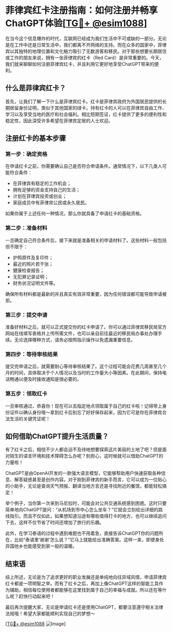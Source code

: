 # 菲律宾红卡注册指南：如何注册并畅享ChatGPT体验[[TG💪+ @esim1088](https://t.me/s/esim1088)]

在当今这个信息爆炸的时代，互联网已经成为我们生活中不可或缺的一部分。无论是在工作中还是日常生活中，我们都离不开网络的支持。而在众多的国家中，菲律宾以其独特的地理位置和文化魅力吸引了无数游客和移民。对于那些想要长期居住或工作的朋友来说，拥有一张菲律宾的红卡（Red Card）是非常重要的。今天，我们就来聊聊如何注册菲律宾红卡，并且利用它更好地享受ChatGPT带来的便利。

## 什么是菲律宾红卡？

首先，让我们了解一下什么是菲律宾红卡。红卡是菲律宾政府为外国居民提供的长期居留身份证明，类似于其他国家的绿卡。持有红卡的人可以在菲律宾自由工作、学习以及享受当地的医疗和社会福利。相比短期签证，红卡提供了更多的便利性和稳定性，因此深受许多希望在菲律宾定居的人士欢迎。

## 注册红卡的基本步骤

### 第一步：确定资格
在申请红卡之前，你需要确认自己是否符合申请条件。通常情况下，以下几类人可能符合条件：
- 在菲律宾有稳定的工作机会；
- 拥有足够的资金支持自己的生活；
- 计划在菲律宾投资或创业；
- 家庭成员中有菲律宾公民或永久居民。

如果你属于上述任何一种情况，那么你就具备了申请红卡的基础资格。

### 第二步：准备材料
一旦确定自己符合条件后，接下来就是准备相关的申请材料了。这些材料一般包括但不限于：
- 护照原件及复印件；
- 最近的照片若干张；
- 健康检查报告；
- 无犯罪记录证明；
- 财务状况证明文件等。

确保所有材料都是最新的并且真实有效非常重要，因为任何错误都可能导致申请被拒。

### 第三步：提交申请
准备好材料之后，就可以正式提交你的红卡申请了。你可以通过菲律宾移民局官方网站在线填写表格并上传所需文件，也可以亲自前往最近的移民局办事处办理手续。无论选择哪种方式，请务必按照指示操作以免遗漏重要信息。

### 第四步：等待审核结果
提交完申请之后，就需要耐心等待审核结果了。这个过程可能会花费几周甚至几个月的时间，具体取决于个人情况以及当时的工作量大小等因素。在此期间，保持电话畅通以便及时接收通知是很必要的。

### 第五步：领取红卡
一旦审核通过，恭喜你！现在可以去指定地点领取属于自己的红卡啦！记得带上身份证件以确认身份哦～拿到红卡后别忘了好好保存起来，因为它可是你在菲律宾合法生活的关键凭证呢！

## 如何借助ChatGPT提升生活质量？
有了红卡之后，相信不少人都会迫不及待地想要探索这片美丽的土地了吧？但是面对陌生的语言环境和技术障碍怎么办呢？别担心，这时候就可以借助ChatGPT的力量啦！

ChatGPT是由OpenAI开发的一款强大语言模型，它能够帮助用户快速获取各种信息、解答疑惑甚至是创作内容。对于刚到菲律宾的新手而言，它可以成为一位贴心的小助手，无论是查询天气预报、翻译当地方言还是寻找附近的餐馆，都能轻松搞定！

举个例子，当你第一次来到马尼拉时，可能会对公共交通系统感到困惑。这时只要简单地向ChatGPT提问：“从机场到市中心怎么坐车？”它就会立刻给出详细的路线指引。而且不仅如此，如果想知道沿途有哪些值得打卡的地方，也可以继续追问下去，这样不仅节省了时间还增加了旅行的乐趣。

此外，在学习泰语的过程中遇到难题也不用着急，直接告诉ChatGPT你的问题所在，比如“泰语里‘谢谢’怎么说？”它马上就能给出准确答案。这样一来，即便身处异国他乡也能感受到家一般的温暖。

## 结束语
综上所述，无论是为了追求更好的职业发展还是单纯地向往异域风情，申请菲律宾红卡都是一项明智之举。而有了红卡之后，再加上像ChatGPT这样的智能工具作为辅助，相信每位使用者都能够在这里找到属于自己的幸福与成就。所以还在等什么呢？赶快行动起来吧！

最后再次提醒大家，无论是申请红卡还是使用ChatGPT，都要注意遵守相关法律法规哦！希望大家都能顺利实现自己的梦想～

[[TG💪+ @esim1088](https://t.me/s/esim1088) ![Image](https://i.postimg.cc/4NQfJmqS/Snipaste-2025-05-13-00-14-12.png)]